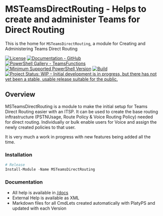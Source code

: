 # MSTeamsDirectRouting - Helps to create and administer Teams for Direct Routing

This is the home for `MSTeamsDirectRouting`, a module for Creating and Administering Teams Direct Routing

[![License](https://img.shields.io/badge/license-MIT-blue.svg)](https://github.com/smarbar/MSTeamsDirectRouting/blob/main/LICENSE)
[![Documentation - GitHub](https://img.shields.io/badge/Documentation-TeamsFunctions-blue.svg)](https://github.com/smarbar/MSTeamsDirectRouting/tree/main/docs)
[![PowerShell Gallery - TeamsFunctions](https://img.shields.io/badge/PowerShell%20Gallery-TeamsFunctions-blue.svg)](https://www.powershellgallery.com/packages/MSTeamsDirectRouting)
[![Minimum Supported PowerShell Version](https://img.shields.io/badge/PowerShell-5.1-blue.svg)](https://github.com/smarbar/MSTeamsDirectRouting)
[![Build](https://github.com/smarbar/MSTeamsDirectRouting/actions/workflows/deploy-module.yaml/badge.svg?branch=main)](https://github.com/smarbar/MSTeamsDirectRouting/actions/workflows/deploy-module.yaml)
<a href="https://www.repostatus.org/#wip"><img src="https://www.repostatus.org/badges/latest/wip.svg" alt="Project Status: WIP – Initial development is in progress, but there has not yet been a stable, usable release suitable for the public." /></a>

<!-- <a href="https://www.repostatus.org/#active"><img src="https://www.repostatus.org/badges/latest/active.svg" alt="Project Status: Active – The project has reached a stable, usable state and is being actively developed." /></a> -->

## Overview

MSTeamsDirectRouting is a module to make the initial setup for Teams Direct Routing easier with an ITSP. It can be used to create the base routing inftrastructure (PSTNUsage, Route Policy & Voice Routing Policy) needed for direct routing. Individually or bulk enable users for Voice and assign the newly created policies to that user.

It is very much a work in progress with new features being added all the time.

### Installation

```powershell
# Release
Install-Module -Name MSTeamsDirectRouting
```

### Documentation

- All help is available in [/docs](/docs)
- External Help is available as XML
- Markdown files for all CmdLets created automatically with PlatyPS and updated with each Version
